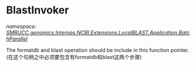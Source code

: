 ﻿# BlastInvoker
_namespace: [SMRUCC.genomics.Interops.NCBI.Extensions.LocalBLAST.Application.BatchParallel](./index.md)_

The formatdb and blast operation should be include in this function pointer.(在这个句柄之中必须要包含有formatdb和blast这两个步骤)




